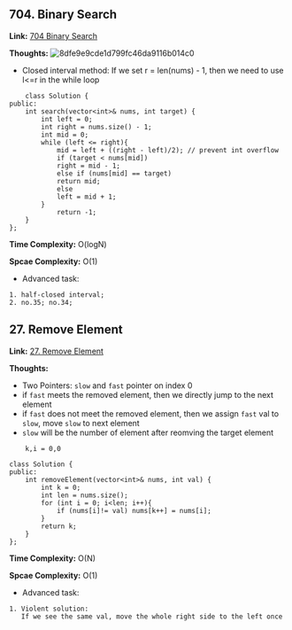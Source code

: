 ## 704. Binary Search

**Link:** [704 Binary Search](https://leetcode.com/problems/binary-search/)

**Thoughts:** 
![8dfe9e9cde1d799fc46da9116b014c0](https://github.com/nemo3536/Leetcode-Tracking/assets/155724737/ebf7cafa-73d4-42bf-98bc-763dfc876e68)

 - Closed interval method: 
   If we set r = len(nums) - 1, then we need to use l<=r in the while loop

```
    class Solution {
public:
    int search(vector<int>& nums, int target) {
        int left = 0;
        int right = nums.size() - 1;
        int mid = 0;
        while (left <= right){
            mid = left + ((right - left)/2); // prevent int overflow
            if (target < nums[mid])
            right = mid - 1;
            else if (nums[mid] == target)
            return mid;
            else
            left = mid + 1; 
        }
            return -1;
    }
}; 
```  
       

**Time Complexity:**  O(logN)

**Spcae Complexity:**  O(1)


- Advanced task:

```
1. half-closed interval;
2. no.35; no.34;
```


## 27. Remove Element

**Link:** [27. Remove Element](https://leetcode.com/problems/remove-element/)

**Thoughts:** 

 - Two Pointers: `slow`  and `fast` pointer on index 0
 - if `fast` meets the removed element, then we directly jump to the next element
 - if `fast` does not meet the removed element, then we assign `fast` val to `slow`, move `slow` to next element
 - `slow` will be the number of element after reomving the target element

```
    k,i = 0,0
```
```
class Solution {
public:
    int removeElement(vector<int>& nums, int val) {
        int k = 0;
        int len = nums.size();
        for (int i = 0; i<len; i++){
            if (nums[i]!= val) nums[k++] = nums[i];
        }
        return k;
    }
};
```  
       

**Time Complexity:**  O(N)

**Spcae Complexity:**  O(1)

- Advanced task:

```
1. Violent solution:
   If we see the same val, move the whole right side to the left once
```
